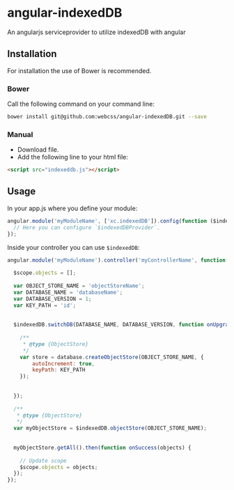 angular-indexedDB
=================

An angularjs serviceprovider to utilize indexedDB with angular

## Installation

For installation the use of Bower is recommended.

### Bower
Call the following command on your command line: 

```sh
bower install git@github.com:webcss/angular-indexedDB.git --save
```

### Manual

- Download file.
- Add the following line to your html file:

```html
<script src="indexeddb.js"></script>
```

## Usage

In your app.js where you define your module:

```javascript
angular.module('myModuleName', ['xc.indexedDB']).config(function ($indexedDBProvider) {
  // Here you can configure `$indexedDBProvider`.
});
```


Inside your controller you can use `$indexedDB`:

```javascript
angular.module('myModuleName').controller('myControllerName', function($scope, $indexedDB) {
  
  $scope.objects = [];
  
  var OBJECT_STORE_NAME = 'objectStoreName';
  var DATABASE_NAME = 'databaseName';
  var DATABASE_VERSION = 1;
  var KEY_PATH = 'id';
  
  
  $indexedDB.switchDB(DATABASE_NAME, DATABASE_VERSION, function onUpgradeNeeded(e, database, transaction) {
    
    /**
     * @type {ObjectStore}
     */
    var store = database.createObjectStore(OBJECT_STORE_NAME, {
        autoIncrement: true,
        keyPath: KEY_PATH
    });
    
    
  });
  
  /**
   * @type {ObjectStore}
   */
  var myObjectStore = $indexedDB.objectStore(OBJECT_STORE_NAME);
  
  
  myObjectStore.getAll().then(function onSuccess(objects) {
    
    // Update scope
    $scope.objects = objects;
  });
});
```
